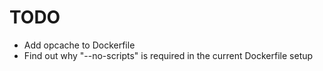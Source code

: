 # TODO

- Add opcache to Dockerfile
- Find out why "--no-scripts" is required in the current Dockerfile setup
